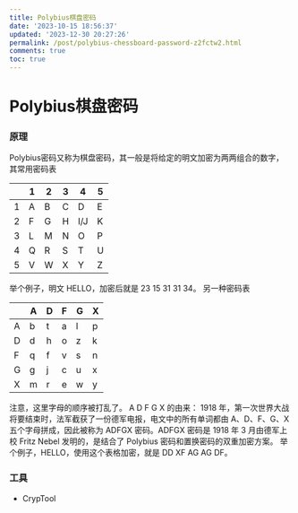 ```yaml
---
title: Polybius棋盘密码
date: '2023-10-15 18:56:37'
updated: '2023-12-30 20:27:26'
permalink: /post/polybius-chessboard-password-z2fctw2.html
comments: true
toc: true
---
```


# Polybius棋盘密码

### 原理

Polybius密码又称为棋盘密码，其一般是将给定的明文加密为两两组合的数字，其常用密码表

||1|2|3|4|5|
| -| -| -| -| ---| -|
|1|A|B|C|D|E|
|2|F|G|H|I/J|K|
|3|L|M|N|O|P|
|4|Q|R|S|T|U|
|5|V|W|X|Y|Z|

举个例子，明文 HELLO，加密后就是 23 15 31 31 34。
另一种密码表

||A|D|F|G|X|
| -| -| -| -| -| -|
|A|b|t|a|l|p|
|D|d|h|o|z|k|
|F|q|f|v|s|n|
|G|g|j|c|u|x|
|X|m|r|e|w|y|

注意，这里字母的顺序被打乱了。
A D F G X 的由来：
1918 年，第一次世界大战将要结束时，法军截获了一份德军电报，电文中的所有单词都由 A、D、F、G、X 五个字母拼成，因此被称为 ADFGX 密码。ADFGX 密码是 1918 年 3 月由德军上校 Fritz Nebel 发明的，是结合了 Polybius 密码和置换密码的双重加密方案。
举个例子，HELLO，使用这个表格加密，就是 DD XF AG AG DF。

### 工具

- CrypTool
